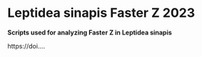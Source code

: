 # Leptidea sinapis Faster Z 2023

<b> Scripts used for analyzing Faster Z in Leptidea sinapis </b>

<Title> Temporal Dynamics of Faster Neo-Z Evolution in Butterflies </Title>

https://doi....
